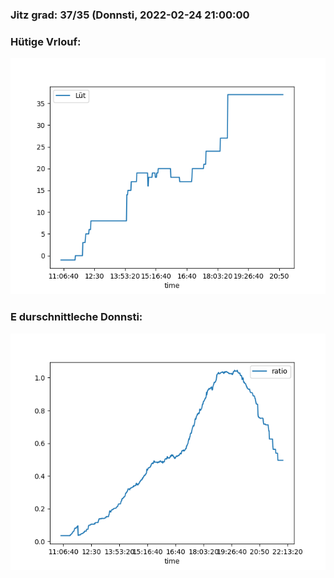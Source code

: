 ### Jitz grad: 37/35 (Donnsti, 2022-02-24 21:00:00

### Hütige Vrlouf:
![Graph](Today.png)

### E durschnittleche Donnsti:
![Graph](Donnsti.png)